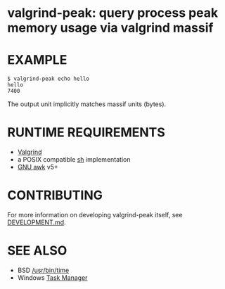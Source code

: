 # valgrind-peak: query process peak memory usage via valgrind massif

# EXAMPLE

```console
$ valgrind-peak echo hello
hello
7400
```

The output unit implicitly matches massif units (bytes).

# RUNTIME REQUIREMENTS

* [Valgrind](https://valgrind.org/)
* a POSIX compatible [sh](https://pubs.opengroup.org/onlinepubs/9699919799/utilities/sh.html) implementation
* [GNU awk](https://www.gnu.org/software/gawk/) v5+

# CONTRIBUTING

For more information on developing valgrind-peak itself, see [DEVELOPMENT.md](DEVELOPMENT.md).

# SEE ALSO

* BSD [/usr/bin/time](https://man.freebsd.org/cgi/man.cgi?query=time)
* Windows [Task Manager](https://learn.microsoft.com/en-us/shows/inside/task-manager)
